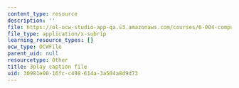 ```yaml
---
content_type: resource
description: ''
file: https://ol-ocw-studio-app-qa.s3.amazonaws.com/courses/6-004-computation-structures-spring-2017/30981e0016fcc498614a3a504a8d9d73_3636264.srt
file_type: application/x-subrip
learning_resource_types: []
ocw_type: OCWFile
parent_uid: null
resourcetype: Other
title: 3play caption file
uid: 30981e00-16fc-c498-614a-3a504a8d9d73
---
```

